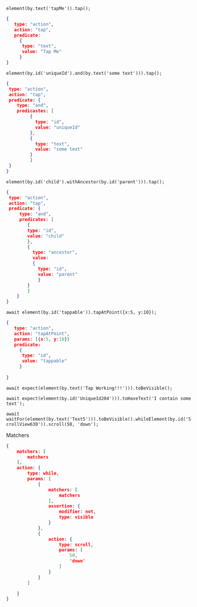 `element(by.text('tapMe')).tap();`

```json
{
   type: "action",
   action: "tap",
   predicate: 
     {
      type: "text",
      value: "Tap Me"
     }
}
```

`element(by.id('uniqueId').and(by.text('some text'))).tap();`

```json
{
 type: "action",
 action: "tap",
 predicate: {
 	type: "and",
 	predicastes: [
		 { 
		   type: "id",
		   value: "uniqueId"
		 }, 
		 {
		   type: "text",
		   value: "some text"
		 }
		 ]
 }
}
```

`element(by.id('child').withAncestor(by.id('parent'))).tap();`

```json
{
 type: "action",
 action: "tap",
 predicate: { 
     type: "and", 
     predicates: [
 		{ 
   		type: "id",
   		value: "child"
 		}, 
		{
		  type: "ancestor",
		  value: 
		  { 
  			type: "id",
  			value: "parent"
  			}
		}
 		]
 	}
}
```

`await element(by.id('tappable')).tapAtPoint({x:5, y:10});`


```json
{
   type: "action",
   action: "tapAtPoint",
   params: [{x:5, y:10}]
   predicate: 
     {
      type: "id",
      value: "tappable"
     }
   
}
```


`await expect(element(by.text('Tap Working!!!'))).toBeVisible();`


`await expect(element(by.id('UniqueId204'))).toHaveText('I contain some text');`


`await waitFor(element(by.text('Text5'))).toBeVisible().whileElement(by.id('ScrollView630')).scroll(50, 'down');`




Matchers






```json
{
    matchers: [
        matchers
    ],
    action: {
        type: while,
        params: [
            {
                matchers: [
                    matchers
                ],
                assertion: {
                    modifier: not,
                    type: visible
                }
            },
            {
                action: {
                    type: scroll,
                    params: [
                        50,
                        'down'
                    ]
                }
            }
        ]

    }
}
```
